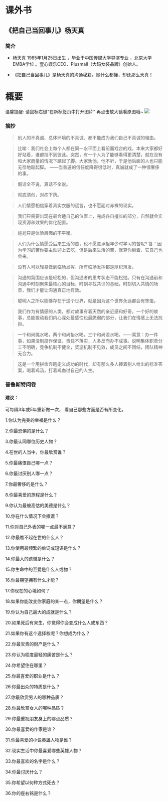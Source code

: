 # 课外书

## 《把自己当回事儿》杨天真

### 简介
* 杨天真
1985年1月25日出生  ，毕业于中国传媒大学导演专业  ，北京大学EMBA学位 。壹心娱乐CEO、Plusmall（大码女装品牌）创始人。

* 《把自己当回事儿》是杨天真的沟通秘籍。她什么都懂，却还那么天真！

# 概要
温馨提醒: 请鼠标右键"在新标签页中打开图片" 再点击放大镜看原图哦~
![](/docsimg/essays-book-1.jpg)

### 摘抄
>别人的不真诚、总体环境的不真诚、都不能成为我们自己不真诚的理由。

> 比喻：我们社会上每个人都在同一水平面上看前面戏台的戏，本来大家都好好站着，谁都挡不到彼此。突然，有一个人为了能够看得更清楚，就在没有和大家商量的情况下踮起了脚。大家劝他，他不听，于是他后面的人也只能无奈地踮起脚。 ——当普遍的信任度降得很低时，真诚就成了一种很奢侈的事。

>假话全不说，真话不全说。

>彻底清创，对症下药。

>人们情愿相信穿着真实衣服的谎言，也不愿面对赤裸的现实。

>我们只需要出现在最合适自己的位置上，完成各自擅长的部分，自然就会实现资源和效果的优化配置。

>尴尬只是体验层面的不平衡。

>人们为什么情愿受后来生活的苦，也不愿意承担年少时学习的苦呢?
答：因为学习的苦你要主动迎上去吃，但是后来生活的苦，就算你躺着，它自己也会来。

>没有人可以轻易做到临场发挥，所有临场发挥都是厚积薄发。

>沟通的氛围应该是轻松的，但沟通者的思考状态不能松弛。只有在沟通前和沟通中时刻聚焦最核心的目标，时刻寻找共识的基础，时刻切入共情的场景，我们才能让沟通真正地有效。

>聪明人之所以能够存在于这个世界，就是因为这个世界永远都会有笨蛋。

>我们作为有情感的人类，都对故事有着天然的亲近感和好奇。一个好的故事，总能拨动我们内心深处最感性也最脆弱的部分，让我们在情感上无法抗拒。

>一个和尚挑水喝，两个和尚抬水喝，三个和尚没水喝。——寓意：办一件事，如果没制度作保证，责任不落实，人多反而办不成事。说明集体职责分工不明确，竞争机制不健全，奖惩机制不见效，成员之间不团结，团队精神无合力。

>这是一个用拼命奔跑定义成功的时代，却有那么多人捧着别人给出的标准答案，喝着鸡汤，打着鸡血过自己的人生。

### 普鲁斯特问卷
#### 建议：
可每隔3年或5年重新做一次，
看自己那些方面是否有所变化。

1.你认为完美的幸福是什么？

2.你最恐惧的是什么？

3.你最认同哪位历史人物？

4.在世的人当中，你最欣赏谁？

5.你最痛恨自己哪一点？

6.你最讨厌别人哪一点？

7.你最奢侈的是什么？

8.你最喜爱的旅程是什么？

9.你认为最被高估的美德是什么？

10.你在什么情况下会撒谎？

11.你对自己外表的哪一点最不满意？

12.你最瞧不起在世的什么人？

13.你使用最频繁的单词或短语是什么？

14.你最大的遗憾是什么？

15.你生命中的至爱是什么人或物？

16.你最期望拥有什么才能？

17.你现在的心境如何？

18.如果你能改变你家庭的某一点，你期望是什么？

19.你认为自己最大的成就是什么？

20.如果死后有来生，你觉得你会变成什么人或东西？

21.如果你有这个选择权呢？你想成为什么？

22.你最宝贵的财产是什么？

23.你认为程度最轻的痛苦是什么？

24.你希望住在哪里？

25.你最喜爱的职业是什么？

26.你最出众的特质是什么？

27.你最欣赏男人的哪种品质？

28.你最欣赏女人的哪种品质？

29.你最重视朋友身上的哪点品质？

30.你最喜爱的作家是谁？

31.你最喜爱的小说英雄人物是谁？

32.现实生活中你最喜爱哪些英雄人物？

33.你最喜欢的名字是什么？

34.你最讨厌什么？

35.你希望以何种方式死去？

36.你的座右铭是什么？